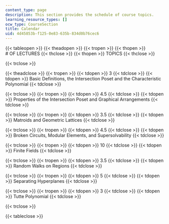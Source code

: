 ```yaml
---
content_type: page
description: This section provides the schedule of course topics.
learning_resource_types: []
ocw_type: CourseSection
title: Calendar
uid: 4d45853b-f125-0e83-635b-834d0b76cec6
---
```


{{< tableopen >}}
{{< theadopen >}}
{{< tropen >}}
{{< thopen >}}
# OF LECTURES
{{< thclose >}}
{{< thopen >}}
TOPICS
{{< thclose >}}

{{< trclose >}}

{{< theadclose >}}
{{< tropen >}}
{{< tdopen >}}
3
{{< tdclose >}}
{{< tdopen >}}
Basic Definitions, the Intersection Poset and the Characteristic Polynomial
{{< tdclose >}}

{{< trclose >}}
{{< tropen >}}
{{< tdopen >}}
4.5
{{< tdclose >}}
{{< tdopen >}}
Properties of the Intersection Poset and Graphical Arrangements
{{< tdclose >}}

{{< trclose >}}
{{< tropen >}}
{{< tdopen >}}
3.5
{{< tdclose >}}
{{< tdopen >}}
Matroids and Geometric Lattices
{{< tdclose >}}

{{< trclose >}}
{{< tropen >}}
{{< tdopen >}}
4.5
{{< tdclose >}}
{{< tdopen >}}
Broken Circuits, Modular Elements, and Supersolvability
{{< tdclose >}}

{{< trclose >}}
{{< tropen >}}
{{< tdopen >}}
10
{{< tdclose >}}
{{< tdopen >}}
Finite Fields
{{< tdclose >}}

{{< trclose >}}
{{< tropen >}}
{{< tdopen >}}
3.5
{{< tdclose >}}
{{< tdopen >}}
Random Walks on Regions
{{< tdclose >}}

{{< trclose >}}
{{< tropen >}}
{{< tdopen >}}
5
{{< tdclose >}}
{{< tdopen >}}
Separating Hyperplanes
{{< tdclose >}}

{{< trclose >}}
{{< tropen >}}
{{< tdopen >}}
3
{{< tdclose >}}
{{< tdopen >}}
Tutte Polynomial
{{< tdclose >}}

{{< trclose >}}

{{< tableclose >}}